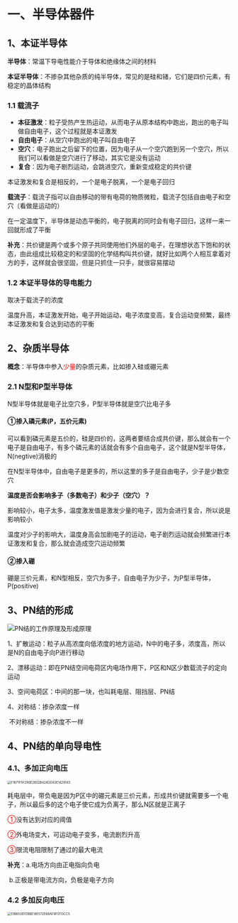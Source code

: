 # 一、半导体器件

## 1、本证半导体

**半导体**：常温下导电性能介于导体和绝缘体之间的材料

**本证半导体**：不掺杂其他杂质的纯半导体，常见的是硅和锗，它们是四价元素，有稳定的晶体结构



### 1.1 载流子

-   **本征激发**：粒子受热产生热运动，从而电子从原本结构中跑出，跑出的电子叫做自由电子，这个过程就是本证激发
-   **自由电子**：从空穴中跑出的电子叫自由电子
-   **空穴**：电子跑出之后留下的位置，因为电子从一个空穴跑到另一个空穴，所以我们可以看做是空穴进行了移动，其实它是没有运动
-   **复合**：因为电子剧烈运动，会跳进空穴，重新变成稳定的共价键

本证激发和复合是相反的，一个是电子脱离，一个是电子回归

**载流子**：载流子指可以自由移动的带有电荷的物质微粒，载流子包括自由电子和空穴（看做是运动的）

在一定温度下，半导体是动态平衡的，电子脱离的同时会有电子回归，这样一来一回就形成了平衡

**补充**：共价键是两个或多个原子共同使用他们外层的电子，在理想状态下饱和的状态，由此组成比较稳定的和坚固的化学结构叫共价键，就好比如两个人相互拿着对方的手，这样就会很坚固，但是只抓住一只手，就很容易摆动



### 1.2 本证半导体的导电能力

取决于载流子的浓度

温度升高，本证激发开始，电子开始运动，电子浓度变高，复合运动变频繁，最终本证激发和复合达到动态的平衡







## 2、杂质半导体

**概念**：半导体中参入<span style="color: red">少量</span>的杂质元素，比如掺入硅或硼元素



### 2.1  N型和P型半导体

N型半导体就是电子比空穴多，P型半导体就是空穴比电子多



#### ①掺入磷元素(P，五价元素)

可以看到磷元素是五价的，硅是四价的，这两者要结合成共价键，那么就会有一个电子是自由电子，有多个磷元素的话就会有多个自由电子，这个就是N型半导体，N(negtive)消极的

在N型半导体中，自由电子是更多的，所以这里的多子是自由电子，少子是少数空穴



**温度是否会影响多子（多数电子）和少子（空穴）？**

影响较小，电子太多，温度激发值是激发少量的电子，因为会进行复合，所以说是影响较小

温度对少子的影响大，温度身高会加剧电子的运动，电子剧烈运动就会频繁进行本证激发和复合，那么就会造成空穴运动频繁



#### ②掺入硼

硼是三价元素，和N型相反，空穴为多子，自由电子为少子，为P型半导体，P(positive)





## 3、PN结的形成

![PN结的工作原理及形成原理](E:\学习笔记\图片\o4YBAF1vEfuAOQ_pAAD6EDK7398570.gif)

1、扩散运动：粒子从高浓度向低浓度的地方运动，N中的电子多，浓度高，所以是N的自由电子向P进行移动

2、漂移运动：即在PN结空间电荷区内电场作用下，P区和N区少数载流子的定向运动

3、空间电荷区：中间的那一块，也叫耗电层、阻挡层、PN结

4、对称结：掺杂浓度一样

​	 不对称结：掺杂浓度不一样





## 4、PN结的单向导电性

### 4.1、多加正向电压

<img src="E:\学习笔记\图片\F1671F5F290E2B02B424DD43E1429143.png" alt="F1671F5F290E2B02B424DD43E1429143" style="zoom:50%;" />

耗电层中，带负电是因为P区中的硼元素是三价元素，形成共价键就需要多一个电子，所以最后多的这个电子使它成为负离子，那么N区就是正离子

<span style="color: red">①</span>没有达到对应的阈值

<span style="color: red">②</span>外电场变大，可运动电子变多，电流剧烈升高

<span style="color: red">③</span>限流电阻限制了通过的最大电流

**补充**：a.电场方向由正电指向负电

​		   b.正极是带电流方向，负极是电子方向



### 4.2 多加反向电压

<img src="E:\学习笔记\图片\51B653EFEBBE18E572E68AF9F0113CC5.png" alt="51B653EFEBBE18E572E68AF9F0113CC5" style="zoom:50%;" />



























